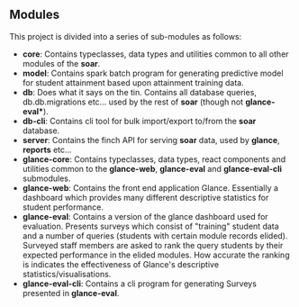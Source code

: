 ## Modules

This project is divided into a series of sub-modules as follows: 

* **core**: Contains typeclasses, data types and utilities common to all other modules of the **soar**.
* **model**: Contains spark batch program for generating predictive model for student attainment based upon attainment 
training data.
* **db**: Does what it says on the tin. Contains all database queries, db.db.migrations etc... used by the rest of **soar** 
(though not __glance-eval*__).
* **db-cli**: Contains cli tool for bulk import/export to/from the **soar** database.
* **server**: Contains the finch API for serving **soar** data, used by **glance**, **reports** etc...
* **glance-core**: Contains typeclasses, data types, react components and utilities common to the **glance-web**, 
**glance-eval** and **glance-eval-cli** submodules.
* **glance-web**: Contains the front end application Glance. Essentially a dashboard which provides many different 
descriptive statistics for student performance.
* **glance-eval**: Contains a version of the glance dashboard used for evaluation. Presents surveys which consist of 
"training" student data and a number of queries (students with certain module records elided). Surveyed staff members 
are asked to rank the query students by their expected performance in the elided modules. How accurate the ranking is 
indicates the effectiveness of Glance's descriptive statistics/visualisations.
* **glance-eval-cli**: Contains a cli program for generating Surveys presented in **glance-eval**.